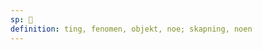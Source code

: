 ```yaml
---
sp: 󱤌
definition: ting, fenomen, objekt, noe; skapning, noen
---
```

<!-- everything and everyone is ijo. it's the most generic term possible. ijo is essentially like a placeholder where more specific words would normally go. "ijo li ijo e ijo" means "something did something to something".

ijo is also great as a neutral term to refer to others. lots of people don't identify with jan, and it varies how narrow people's jan usage is, so the safer bet is to use ijo to others when you don't know what else to use. be nice to people and refer to them how they want to be referred to. -->
